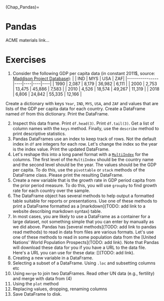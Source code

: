 (Chap_Pandas)=
# Pandas

ACME materials link...


# Exercises

1. Consider the following GDP per capita data (in constant 2011$, source: [Maddison Project Database](https://www.rug.nl/ggdc/historicaldevelopment/maddison/releases/maddison-project-database-2020?lang=en)):
|                | IND | MYS | USA | ZAF|
|----------------|----|----|----|----|
| 1990        |  2,087  | 8,179   | 36,982   |  6,111  |
| 2000         |  2,753  | 13,475   |  45,886  |  7,583  |
| 2010         | 4,526   |  18,574  |  49,267  | 11,319   |
| 2018 |   6,806 |  24,842  | 55,335   | 12,166   |

Create a dictionary with keys `Year`, `IND`, `MYS`, `USA`, and `ZAF` and values that are lists of the GDP per capita data for each country.  Create a DataFrame named `df` from this dictionary.  Print the DataFrame.

2. Inspect this data frame.  Print `df.head(3)`.  Print `df.tail(3)`.  Get a list of column names with the `keys` method.  Finally, use the  `describe` method to print descriptive statistics.
3. Pandas DataFrames use an index to keep track of rows.  Not the default index in `df` are integers for each row.  Let's change the index so the year is the index value. Print the updated DataFrame.
4. Let's reshape this into a long panel format with a [`MultiIndex`](https://pandas.pydata.org/docs/user_guide/advanced.html) for the columns.  The first level of the `MultiIndex` should be the country name and the second level should be the year.  The values should be the GDP per capita.  To do this, use the `pivottable` or `stack` methods of the DataFrame class. Please print the resulting DataFrame.
5. Create a new variable that is the growth rate in GDP  period capita from the prior period measure. To do this,  you will use `groupby` to find growth rate for each country over the sample.
6. The DataFrame object has several methods to help output a formatted table suitable for reports or presentations. Use one of these methods to print a DataFrame formatted as a [markdown](TODO: add link to a website describing markdown syntax) table.
7. In most cases, you are likely to use a DataFrame as a container for a large dataset, not something simple that you can enter by manually as we did above.  Pandas has [several methods](TODO: add link to pandas read methods) to read in data from files are various formats.  Let's use one of these methods to read in some population data from the [United Nations' World Population Prospects](TODO: add link).  Note that Pandas will download these data for you if you have a URL to the data file.  Here's a URL you can use for these data: [](TODO: add link).
8. Creating a new variable in a DataFrame.
9.  Selecting a subset of a DataFrame. Using `.loc` and subsetting columns etc
10.  Using `merge` to join two DataFrames.  Read other UN data (e.g., fertility) and merge with data from (4)
11. Using the `plot` method
12. Replacing values, dropping, renaming columns
13. Save DataFrame to disk.